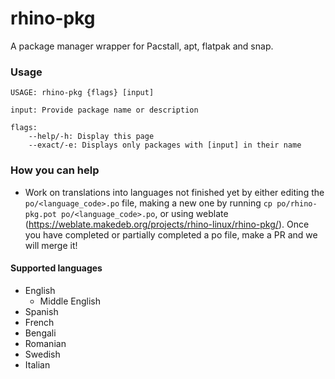 # rhino-pkg

A package manager wrapper for Pacstall, apt, flatpak and snap.

### Usage
```
USAGE: rhino-pkg {flags} [input]

input: Provide package name or description

flags:
    --help/-h: Display this page
    --exact/-e: Displays only packages with [input] in their name
```

### How you can help
* Work on translations into languages not finished yet by either editing the `po/<language_code>.po` file, making a new one by running `cp po/rhino-pkg.pot po/<language_code>.po`, or using weblate (https://weblate.makedeb.org/projects/rhino-linux/rhino-pkg/). Once you have completed or partially completed a po file, make a PR and we will merge it!

#### Supported languages
* English
    - Middle English
* Spanish
* French
* Bengali
* Romanian
* Swedish
* Italian
